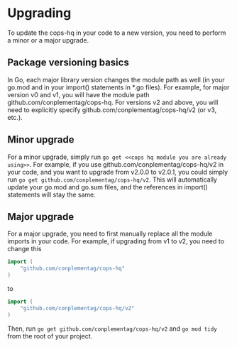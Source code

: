 # Upgrading

To update the cops-hq in your code to a new version, you need to perform a minor or a major upgrade.

## Package versioning basics

In Go, each major library version changes the module path as well (in your go.mod and in your import() statements in *.go files). For example, 
for major version v0 and v1, you will have the module path github.com/conplementag/cops-hq. For versions v2 and above, you will need to explicitly
specify github.com/conplementag/cops-hq/v2 (or v3, etc.).

## Minor upgrade

For a minor upgrade, simply run `go get <<cops hq module you are already using>>`. For example, if you use github.com/conplementag/cops-hq/v2 in your code,
and you want to upgrade from v2.0.0 to v2.0.1, you could simply run  `go get github.com/conplementag/cops-hq/v2`. This will automatically
update your go.mod and go.sum files, and the references in import() statements will stay the same.

## Major upgrade

For a major upgrade, you need to first manually replace all the module imports in your code. For example, if upgrading from v1 to v2, you need to change this

```go
import (
    "github.com/conplementag/cops-hq"
)
```

to

```go
import (
    "github.com/conplementag/cops-hq/v2"
)
```

Then, run `go get github.com/conplementag/cops-hq/v2` and `go mod tidy` from the root of your project. 